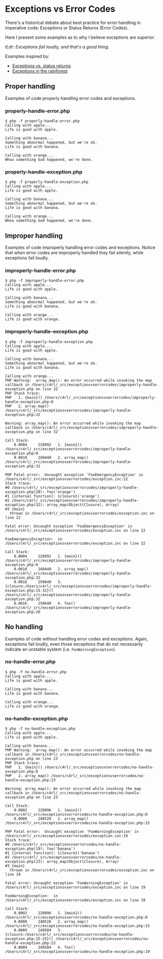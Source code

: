 # Exceptions vs Error Codes

There's a historical debate about best practice for error handling in imperative
code: Exceptions or Status Returns (Error Codes).

Here I present some examples as to why I believe exceptions are superior.

*tl;dr: Exceptions fail loudly, and that's a good thing.*

Examples inspired by:

* [Exceptions vs. status returns](http://nedbatchelder.com/text/exceptions-vs-status.html)
* [Exceptions in the rainforest](http://nedbatchelder.com/text/exceptions-in-the-rainforest.html)

## Proper handling

Examples of code properly handling error codes and exceptions.

### properly-handle-error.php

    $ php -f properly-handle-error.php
    Calling with apple...
    Life is good with apple.
    
    Calling with banana...
    Something abnormal happened, but we're ok.
    Life is good with banana.
    
    Calling with orange...
    Whoa something bad happened, we're done.

### properly-handle-exception.php

    $ php -f properly-handle-exception.php
    Calling with apple...
    Life is good with apple.
    
    Calling with banana...
    Something abnormal happened, but we're ok.
    Life is good with banana.
    
    Calling with orange...
    Whoa something bad happened, we're done.
    
## Improper handling

Examples of code improperly handling error codes and exceptions. Notice that
when error codes are improperly handled they fail silently, while exceptions
fail loudly.

### improperly-handle-error.php

    $ php -f improperly-handle-error.php
    Calling with apple...
    Life is good with apple.
    
    Calling with banana...
    Something abnormal happened, but we're ok.
    Life is good with banana.
    
    Calling with orange...
    Life is good with orange.

### improperly-handle-exception.php

    $ php -f improperly-handle-exception.php
    Calling with apple...
    Life is good with apple.
    
    Calling with banana...
    Something abnormal happened, but we're ok.
    Life is good with banana.
    
    Calling with orange...
    PHP Warning:  array_map(): An error occurred while invoking the map callback in /Users/c4rl/_src/exceptionsvserrorcodes/improperly-handle-exception.php on line 32
    PHP Stack trace:
    PHP   1. {main}() /Users/c4rl/_src/exceptionsvserrorcodes/improperly-handle-exception.php:0
    PHP   2. array_map() /Users/c4rl/_src/exceptionsvserrorcodes/improperly-handle-exception.php:32
    
    Warning: array_map(): An error occurred while invoking the map callback in /Users/c4rl/_src/exceptionsvserrorcodes/improperly-handle-exception.php on line 32
    
    Call Stack:
        0.0004     228992   1. {main}() /Users/c4rl/_src/exceptionsvserrorcodes/improperly-handle-exception.php:0
        0.0010     249440   2. array_map() /Users/c4rl/_src/exceptionsvserrorcodes/improperly-handle-exception.php:32
    
    PHP Fatal error:  Uncaught exception 'FooEmergencyException' in /Users/c4rl/_src/exceptionsvserrorcodes/exception.inc:22
    Stack trace:
    #0 /Users/c4rl/_src/exceptionsvserrorcodes/improperly-handle-exception.php(20): foo('orange')
    #1 [internal function]: {closure}('orange')
    #2 /Users/c4rl/_src/exceptionsvserrorcodes/improperly-handle-exception.php(32): array_map(Object(Closure), Array)
    #3 {main}
      thrown in /Users/c4rl/_src/exceptionsvserrorcodes/exception.inc on line 22
    
    Fatal error: Uncaught exception 'FooEmergencyException' in /Users/c4rl/_src/exceptionsvserrorcodes/exception.inc on line 22
    
    FooEmergencyException:  in /Users/c4rl/_src/exceptionsvserrorcodes/exception.inc on line 22
    
    Call Stack:
        0.0004     228992   1. {main}() /Users/c4rl/_src/exceptionsvserrorcodes/improperly-handle-exception.php:0
        0.0010     249440   2. array_map() /Users/c4rl/_src/exceptionsvserrorcodes/improperly-handle-exception.php:32
        0.0016     250640   3. {closure:/Users/c4rl/_src/exceptionsvserrorcodes/improperly-handle-exception.php:15-32}() /Users/c4rl/_src/exceptionsvserrorcodes/improperly-handle-exception.php:32
        0.0016     250640   4. foo() /Users/c4rl/_src/exceptionsvserrorcodes/improperly-handle-exception.php:20

## No handling

Examples of code without handling error codes and exceptions. Again, exceptions
fail loudly, even those exceptions that do not necessarily indicate an unstable
system (i.e. `FooWarningException`).
 
### no-handle-error.php

    $ php -f no-handle-error.php
    Calling with apple...
    Life is good with apple.
    
    Calling with banana...
    Life is good with banana.
    
    Calling with orange...
    Life is good with orange.

### no-handle-exception.php

    $ php -f no-handle-exception.php
    Calling with apple...
    Life is good with apple.
    
    Calling with banana...
    PHP Warning:  array_map(): An error occurred while invoking the map callback in /Users/c4rl/_src/exceptionsvserrorcodes/no-handle-exception.php on line 23
    PHP Stack trace:
    PHP   1. {main}() /Users/c4rl/_src/exceptionsvserrorcodes/no-handle-exception.php:0
    PHP   2. array_map() /Users/c4rl/_src/exceptionsvserrorcodes/no-handle-exception.php:23
    
    Warning: array_map(): An error occurred while invoking the map callback in /Users/c4rl/_src/exceptionsvserrorcodes/no-handle-exception.php on line 23
    
    Call Stack:
        0.0002     228096   1. {main}() /Users/c4rl/_src/exceptionsvserrorcodes/no-handle-exception.php:0
        0.0008     248528   2. array_map() /Users/c4rl/_src/exceptionsvserrorcodes/no-handle-exception.php:23
    
    PHP Fatal error:  Uncaught exception 'FooWarningException' in /Users/c4rl/_src/exceptionsvserrorcodes/exception.inc:19
    Stack trace:
    #0 /Users/c4rl/_src/exceptionsvserrorcodes/no-handle-exception.php(19): foo('banana')
    #1 [internal function]: {closure}('banana')
    #2 /Users/c4rl/_src/exceptionsvserrorcodes/no-handle-exception.php(23): array_map(Object(Closure), Array)
    #3 {main}
      thrown in /Users/c4rl/_src/exceptionsvserrorcodes/exception.inc on line 19
    
    Fatal error: Uncaught exception 'FooWarningException' in /Users/c4rl/_src/exceptionsvserrorcodes/exception.inc on line 19
    
    FooWarningException:  in /Users/c4rl/_src/exceptionsvserrorcodes/exception.inc on line 19
    
    Call Stack:
        0.0002     228096   1. {main}() /Users/c4rl/_src/exceptionsvserrorcodes/no-handle-exception.php:0
        0.0008     248528   2. array_map() /Users/c4rl/_src/exceptionsvserrorcodes/no-handle-exception.php:23
        0.0009     249584   3. {closure:/Users/c4rl/_src/exceptionsvserrorcodes/no-handle-exception.php:15-23}() /Users/c4rl/_src/exceptionsvserrorcodes/no-handle-exception.php:23
        0.0009     249584   4. foo() /Users/c4rl/_src/exceptionsvserrorcodes/no-handle-exception.php:19

